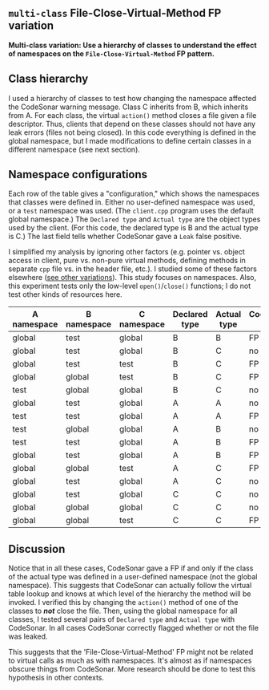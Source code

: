 ## `multi-class` File-Close-Virtual-Method FP variation

**Multi-class variation: Use a hierarchy of classes to understand the effect of namespaces on the `File-Close-Virtual-Method` FP pattern.**

## Class hierarchy

I used a hierarchy of classes to test how changing the namespace affected the CodeSonar warning message. Class C inherits from B, which inherits from A. For each class, the virtual `action()` method closes a file given a file descriptor. Thus, clients that depend on these classes should not have any leak errors (files not being closed). In this code everything is defined in the global namespace, but I made modifications to define certain classes in a different namespace (see next section).

## Namespace configurations

Each row of the table gives a "configuration," which shows the namespaces that classes were defined in. Either no user-defined namespace was used, or a `test` namespace was used. (The `client.cpp` program uses the default global namespace.) The `Declared type` and `Actual type` are the object types used by the client. (For this code, the declared type is B and the actual type is C.) The last field tells whether CodeSonar gave a `Leak` false positive.

I simplified my analysis by ignoring other factors (e.g. pointer vs. object access in client, pure vs. non-pure virtual methods, defining methods in separate `cpp` file vs. in the header file, etc.). I studied some of these factors elsewhere ([see other variations](../)). This study focuses on namespaces. Also, this experiment tests only the low-level `open()`/`close()` functions; I do not test other kinds of resources here.

A namespace | B namespace | C namespace | Declared type | Actual type | CodeSonar FP?
--- | --- | --- | --- | --- | ---
global | test | global | B | B | FP
global | test | global | B | C | no FP
global | test | test | B | C | FP
global | global | test | B | C | FP
test | global | global | B | C | no FP
global | test | global | A | A | no FP
test | test | global | A | A | FP
test | global | global | A | B | no FP
test | test | global | A | B | FP
global | test | global | A | B | FP
global | global | test | A | C | FP
global | test | global | A | C | no FP
global | test | global | C | C | no FP
global | global | global | C | C | no FP
global | global | test | C | C | FP

## Discussion

Notice that in all these cases, CodeSonar gave a FP if and only if the class of the actual type was defined in a user-defined namespace (not the global namespace). This suggests that CodeSonar can actually follow the virtual table lookup and knows at which level of the hierarchy the method will be invoked. I verified this by changing the `action()` method of one of the classes to ***not*** close the file. Then, using the global namespace for all classes, I tested several pairs of `Declared type` and `Actual type` with CodeSonar. In all cases CodeSonar correctly flagged whether or not the file was leaked.

This suggests that the 'File-Close-Virtual-Method' FP might not be related to virtual calls as much as with namespaces. It's almost as if namespaces obscure things from CodeSonar. More research should be done to test this hypothesis in other contexts.
